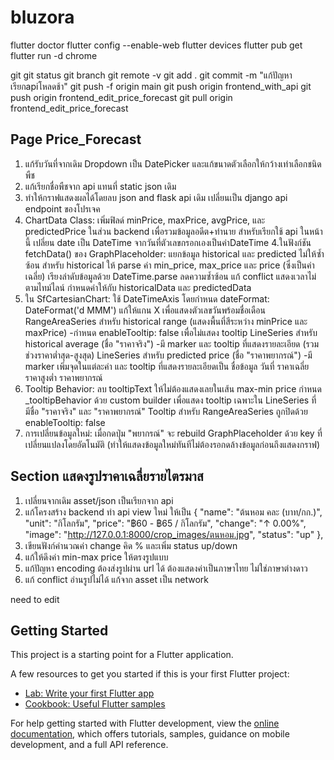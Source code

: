 # bluzora

flutter doctor
flutter config --enable-web
flutter devices
flutter pub get
flutter run -d chrome

git
git status
git branch
git remote -v
git add .
git commit -m "แก้ปัญหาเรียกapiโหลดช้า"
git push -f origin main
git push origin frontend_with_api
git push origin frontend_edit_price_forecast
git pull origin frontend_edit_price_forecast

## Page Price_Forecast
1. แก้รับวันที่จากเดิม Dropdown เป็น DatePicker และแก้ขนาดตัวเลือกให้กว้างเท่าเลือกชนิดพืช
2.  แก้เรียกชื่อพืชจาก api แทนที่ static json เดิม
3.  ทำให้กราฟแสดงผลได้โดยลบ json and flask api เดิม เปลี่ยนเป็น django api endpoint ของโปรเจค 
4. ChartData Class:
  เพิ่มฟิลด์ minPrice, maxPrice, avgPrice, และ predictedPrice ในส่วน backend เพื่อรวมข้อมูลอดีต+ทำนาย สำหรับเรียกใช้ api ในหน้านี้
  เปลี่ยน date เป็น DateTime จากวันที่ตัวเลขกรอกเองเป็นค่าDateTime
4.ในฟังก์ชัน fetchData() ของ GraphPlaceholder:
  แยกข้อมูล historical และ predicted ไม่ให้ซ้ำซ้อน 
  สำหรับ historical ให้ parse ค่า min_price, max_price และ price (ซึ่งเป็นค่าเฉลี่ย)
  เรียงลำดับข้อมูลด้วย DateTime.parse ลดความซ้ำซ้อน แก้ conflict แสดงเวลาไม่ตามไทม์ไลน์
  กำหนดค่าให้กับ historicalData และ predictedData
5. ใน SfCartesianChart:
  ใช้ DateTimeAxis โดยกำหนด dateFormat: DateFormat('d MMM') แก้ให้แกน X เพื่อแสดงตัวเลขวันพร้อมชื่อเดือน
  RangeAreaSeries สำหรับ historical range (แสดงพื้นที่สีระหว่าง minPrice และ maxPrice)
    -กำหนด enableTooltip: false เพื่อไม่แสดง tooltip
  LineSeries สำหรับ historical average (ชื่อ "ราคาจริง")
    -มี marker และ tooltip ที่แสดงรายละเอียด (รวมช่วงราคาต่ำสุด-สูงสุด)
  LineSeries สำหรับ predicted price (ชื่อ "ราคาพยากรณ์")
    -มี marker เพิ่มจุดในแต่ละค่า และ tooltip ที่แสดงรายละเอียดเป็น ชื่อข้อมูล วันที่ ราคาเฉลี่ย ราคาสูงต่ำ ราคาพยากรณ์
6. Tooltip Behavior:
   ลบ tooltipText ให้ไม่ต้องแสดงเลยในเส้น max-min price
  กำหนด _tooltipBehavior ด้วย custom builder เพื่อแสดง tooltip เฉพาะใน LineSeries ที่มีชื่อ "ราคาจริง" และ "ราคาพยากรณ์"
  Tooltip สำหรับ RangeAreaSeries ถูกปิดด้วย enableTooltip: false
7. การเปลี่ยนข้อมูลใหม่:
  เมื่อกดปุ่ม "พยากรณ์" จะ rebuild GraphPlaceholder ด้วย key ที่เปลี่ยนแปลงโดยอัตโนมัติ (ทำให้แสดงข้อมูลใหม่ทันทีไม่ต้องรอกดล้างข้อมูลก่อนถึงแสดงกราฟ)
  
## Section แสดงรูปราคาเฉลี่ยรายไตรมาส
1. เปลี่ยนจากเดิม asset/json เป็นเรียกจาก api
2. แก้โครงสร้าง backend ทำ api view ใหม่ ให้เป็น 
{
    "name": "ต้นหอม คละ (บาท/กก.)",
    "unit": "กิโลกรัม",
    "price": "฿60 - ฿65 / กิโลกรัม",
    "change": "↑ 0.00%",
    "image": "http://127.0.0.1:8000/crop_images/ตนหอม.jpg",
    "status": "up"
  },
3. เขียนฟังก์คำนวณค่า change คิด % และเพิ่ม status up/down
4. แก้ให้ดึงค่า min-max price ให้ตรงรูปแบบ
5. แก้ปัญหา encoding ต้องส่งรูปผ่าน url ได้ ต้องแสดงค่าเป็นภาษาไทย ไม่ใช่ภาษาต่างดาว
6. แก้ conflict อ่านรูปไม่ได้ แก้จาก asset เป็น network

need to edit
## Getting Started

This project is a starting point for a Flutter application.

A few resources to get you started if this is your first Flutter project:

- [Lab: Write your first Flutter app](https://docs.flutter.dev/get-started/codelab)
- [Cookbook: Useful Flutter samples](https://docs.flutter.dev/cookbook)

For help getting started with Flutter development, view the
[online documentation](https://docs.flutter.dev/), which offers tutorials,
samples, guidance on mobile development, and a full API reference.
